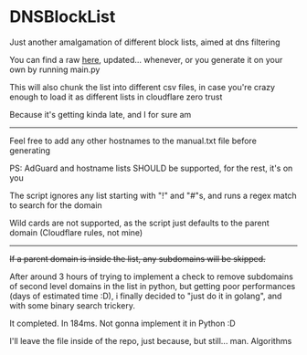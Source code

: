 # DNSBlockList

Just another amalgamation of different block lists, aimed at dns filtering

You can find a raw [here](https://raw.githubusercontent.com/An0m/DNSBlockList/main/output/all.txt), updated... whenever, or you generate it on your own by running main.py

This will also chunk the list into different csv files, in case you're crazy enough to load it as different lists in cloudflare zero trust

Because it's getting kinda late, and I for sure am

---

Feel free to add any other hostnames to the manual.txt file before generating

PS: AdGuard and hostname lists SHOULD be supported, for the rest, it's on you

The script ignores any list starting with "!" and "#"s, and runs a regex match to search for the domain

Wild cards are not supported, as the script just defaults to the parent domain (Cloudflare rules, not mine)

---

<strike> If a parent domain is inside the list, any subdomains will be skipped. </strike>

After around 3 hours of trying to implement a check to remove subdomains of second level domains in the list in python, but getting poor performances (days of estimated time :D), i finally decided to "just do it in golang", and with some binary search trickery.

It completed. In 184ms. Not gonna implement it in Python :D

I'll leave the file inside of the repo, just because, but still... man. Algorithms
